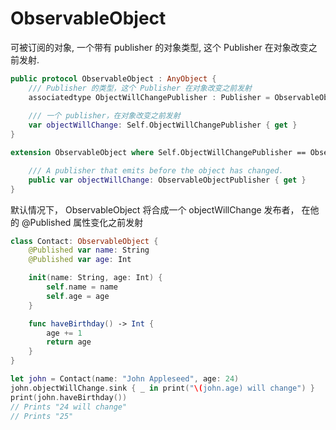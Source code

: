 # ObservableObject

可被订阅的对象,   一个带有 publisher 的对象类型,  这个 Publisher 在对象改变之前发射. 


```swift
public protocol ObservableObject : AnyObject {
    /// Publisher 的类型，这个 Publisher 在对象改变之前发射
    associatedtype ObjectWillChangePublisher : Publisher = ObservableObjectPublisher where 																								Self.ObjectWillChangePublisher.Failure == Never
	
    /// 一个 publisher，在对象改变之前发射
    var objectWillChange: Self.ObjectWillChangePublisher { get }
}

extension ObservableObject where Self.ObjectWillChangePublisher == ObservableObjectPublisher {

    /// A publisher that emits before the object has changed.
    public var objectWillChange: ObservableObjectPublisher { get }
}
```



默认情况下， ObservableObject 将合成一个 objectWillChange 发布者， 在他的 @Published 属性变化之前发射

```swift
class Contact: ObservableObject {
    @Published var name: String
    @Published var age: Int

    init(name: String, age: Int) {
        self.name = name
        self.age = age
    }

    func haveBirthday() -> Int {
        age += 1
        return age
    }
}

let john = Contact(name: "John Appleseed", age: 24)
john.objectWillChange.sink { _ in print("\(john.age) will change") }
print(john.haveBirthday())
// Prints "24 will change"
// Prints "25"
```

